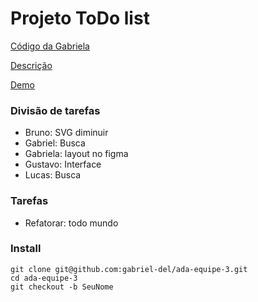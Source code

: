 # Projeto ToDo list


[Código da Gabriela](https://github.com/gwebsurfer/localstorage-grocery-list/tree/main)

[Descrição](https://github.com/ivirson/logica-programacao-1003/blob/master/projeto.md)

[Demo](https://gabriel-del.github.io/ada-equipe-3/)

### Divisão de tarefas

* Bruno: SVG diminuir
* Gabriel: Busca
* Gabriela: layout no figma
* Gustavo: Interface
* Lucas: Busca

### Tarefas
* Refatorar: todo mundo


### Install
<!-- instalar [pnpm](https://pnpm.io/cli/add) -->

```
git clone git@github.com:gabriel-del/ada-equipe-3.git
cd ada-equipe-3
git checkout -b SeuNome
```